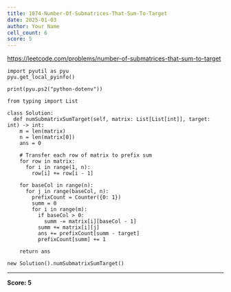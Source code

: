 ```yaml
---
title: 1074-Number-Of-Submatrices-That-Sum-To-Target
date: 2025-01-03
author: Your Name
cell_count: 6
score: 5
---
```


https://leetcode.com/problems/number-of-submatrices-that-sum-to-target


```
import pyutil as pyu
pyu.get_local_pyinfo()
```


```
print(pyu.ps2("python-dotenv"))
```


```
from typing import List
```


```
class Solution:
  def numSubmatrixSumTarget(self, matrix: List[List[int]], target: int) -> int:
    m = len(matrix)
    n = len(matrix[0])
    ans = 0

    # Transfer each row of matrix to prefix sum
    for row in matrix:
      for i in range(1, n):
        row[i] += row[i - 1]

    for baseCol in range(n):
      for j in range(baseCol, n):
        prefixCount = Counter({0: 1})
        summ = 0
        for i in range(m):
          if baseCol > 0:
            summ -= matrix[i][baseCol - 1]
          summ += matrix[i][j]
          ans += prefixCount[summ - target]
          prefixCount[summ] += 1

    return ans
```


```
new Solution().numSubmatrixSumTarget()
```


---
**Score: 5**